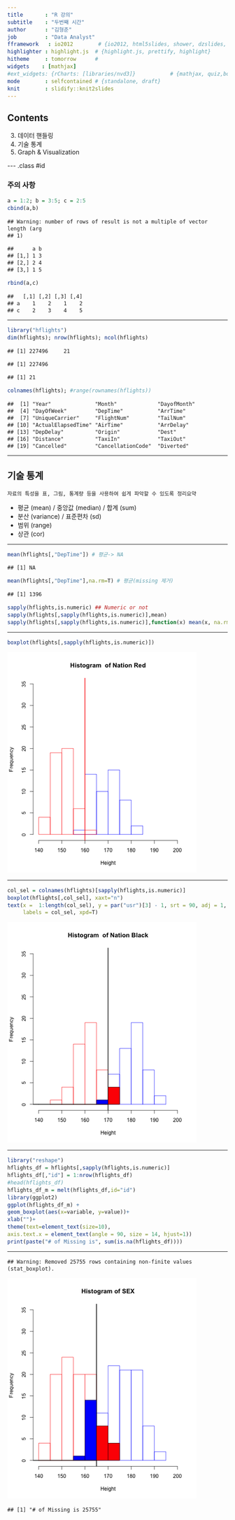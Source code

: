 ```yaml
---
title       : "R 강의"
subtitle    : "두번째 시간"
author      : "김형준"
job         : "Data Analyst"
fframework   : io2012        # {io2012, html5slides, shower, dzslides, ...}
highlighter : highlight.js  # {highlight.js, prettify, highlight}
hitheme     : tomorrow      # 
widgets    : [mathjax]
#ext_widgets: {rCharts: [libraries/nvd3]}           # {mathjax, quiz,bootstra}
mode        : selfcontained # {standalone, draft}
knit        : slidify::knit2slides
---
```


## Contents

3. 데이터 핸들링
4. 기술 통계
5. Graph & Visualization

--- .class #id

### 주의 사항

```r
a = 1:2; b = 3:5; c = 2:5
cbind(a,b)
```

```
## Warning: number of rows of result is not a multiple of vector length (arg
## 1)
```

```
##      a b
## [1,] 1 3
## [2,] 2 4
## [3,] 1 5
```

```r
rbind(a,c)
```

```
##   [,1] [,2] [,3] [,4]
## a    1    2    1    2
## c    2    3    4    5
```

---


```r
library("hflights")
dim(hflights); nrow(hflights); ncol(hflights)
```

```
## [1] 227496     21
```

```
## [1] 227496
```

```
## [1] 21
```

```r
colnames(hflights); #range(rownames(hflights))
```

```
##  [1] "Year"              "Month"             "DayofMonth"       
##  [4] "DayOfWeek"         "DepTime"           "ArrTime"          
##  [7] "UniqueCarrier"     "FlightNum"         "TailNum"          
## [10] "ActualElapsedTime" "AirTime"           "ArrDelay"         
## [13] "DepDelay"          "Origin"            "Dest"             
## [16] "Distance"          "TaxiIn"            "TaxiOut"          
## [19] "Cancelled"         "CancellationCode"  "Diverted"
```

---

## 기술 통계

    자료의 특성을 표, 그림, 통계량 등을 사용하여 쉽게 파악할 수 있도록 정리요약

- 평균 (mean) / 중앙값 (median) / 합계 (sum)
- 분산 (variance) / 표준편차 (sd)
- 범위 (range)
- 상관 (cor)

---


```r
mean(hflights[,"DepTime"]) # 평균-> NA
```

```
## [1] NA
```

```r
mean(hflights[,"DepTime"],na.rm=T) # 평균(missing 제거)
```

```
## [1] 1396
```


```r
sapply(hflights,is.numeric) ## Numeric or not
sapply(hflights[,sapply(hflights,is.numeric)],mean)
sapply(hflights[,sapply(hflights,is.numeric)],function(x) mean(x, na.rm=T))
```


---



```r
boxplot(hflights[,sapply(hflights,is.numeric)])
```

![plot of chunk unnamed-chunk-5](assets/fig/unnamed-chunk-5.png) 


---


```r
col_sel = colnames(hflights)[sapply(hflights,is.numeric)]
boxplot(hflights[,col_sel], xaxt="n")
text(x =  1:length(col_sel), y = par("usr")[3] - 1, srt = 90, adj = 1,
     labels = col_sel, xpd=T)
```

![plot of chunk unnamed-chunk-6](assets/fig/unnamed-chunk-6.png) 

---


```r
library("reshape")
hflights_df = hflights[,sapply(hflights,is.numeric)]
hflights_df[,"id"] = 1:nrow(hflights_df)
#head(hflights_df)
hflights_df_m = melt(hflights_df,id="id")
library(ggplot2)
ggplot(hflights_df_m) +
geom_boxplot(aes(x=variable, y=value))+ 
xlab("")+
theme(text=element_text(size=10),
axis.text.x = element_text(angle = 90, size = 14, hjust=1))
print(paste("# of Missing is", sum(is.na(hflights_df))))
```

---


```
## Warning: Removed 25755 rows containing non-finite values (stat_boxplot).
```

![plot of chunk unnamed-chunk-8](assets/fig/unnamed-chunk-8.png) 

```
## [1] "# of Missing is 25755"
```
